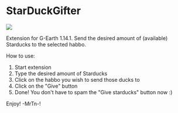 # StarDuckGifter

![](https://user-images.githubusercontent.com/88944709/129458030-445d0dc7-8e3e-4edd-82e0-e95e93804392.png)

 Extension for G-Earth 1.14.1. 
 Send the desired amount of (available) Starducks to the selected habbo.

 How to use:
 1. Start extension
 2. Type the desired amount of Starducks
 3. Click on the habbo you wish to send those ducks to
 4. Click on the "Give" button
 5. Done! You don't have to spam the "Give starducks" button now :)

 Enjoy! -MrTn-!


